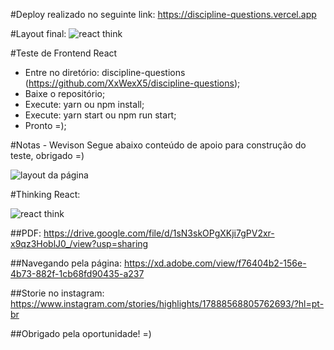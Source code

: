 #Deploy realizado no seguinte link: https://discipline-questions.vercel.app

#Layout final:
![react think](https://i.ibb.co/5M8WR7f/layout.jpg)

#Teste de Frontend React
- Entre no diretório: discipline-questions (https://github.com/XxWexX5/discipline-questions);
- Baixe o repositório;
- Execute: yarn ou npm install;
- Execute: yarn start ou npm run start;
- Pronto =);

#Notas - Wevison
Segue abaixo conteúdo de apoio para construção do teste, obrigado =)

![layout da página](https://i.ibb.co/2sG4CWC/Whats-App-Image-2020-11-16-at-8-34-12-AM.jpg)

#Thinking React:

![react think](https://i.ibb.co/9rkBtQs/Whats-App-Image-2020-11-16-at-8-34-46-AM.jpg)

##PDF: https://drive.google.com/file/d/1sN3skOPgXKji7gPV2xr-x9qz3HoblJ0_/view?usp=sharing 

##Navegando pela página: https://xd.adobe.com/view/f76404b2-156e-4b73-882f-1cb68fd90435-a237

##Storie no instagram: https://www.instagram.com/stories/highlights/17888568805762693/?hl=pt-br

##Obrigado pela oportunidade! =)
